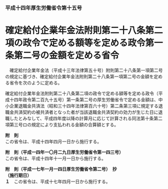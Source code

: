 ### 平成十四年厚生労働省令第十五号  
# 確定給付企業年金法附則第二十八条第二項の政令で定める額等を定める政令第一条第二号の金額を定める省令  
　確定給付企業年金法（平成十三年法律第五十号）附則第二十八条第一項第二号の規定に基づき、確定給付企業年金法附則第二十八条第一項第二号の金額を定める省令を次のように定める。  
  
確定給付企業年金法附則第二十八条第二項の政令で定める額等を定める政令（平成十四年政令第二百九十五号）第一条第二号の厚生労働省令で定める金額は、中小企業退職金共済法（昭和三十四年法律第百六十号）第二条第三項に規定する退職金共済契約の被共済者となった者が当該退職金共済契約の効力が生じた日に退職したとみなして、平成四年度以降の計算月に応じて計算される同法第十条第二項第三号ロの規定により支払われる金額の合算額とする。  
  
**附　則**  
この省令は、平成十四年四月一日から施行する。  
  
**附　則（平成一四年一〇月二九日厚生労働省令第一四三号）**  
この省令は、平成十四年十一月一日から施行する。  
  
**附　則（平成一七年一月一四日厚生労働省令第二号）　抄**  
**（施行期日）**  
**１**　この省令は、平成十七年四月一日から施行する。  
  
